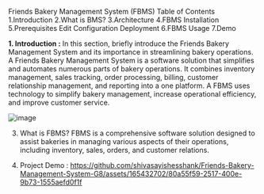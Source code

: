 Friends Bakery Management System (FBMS)
Table of Contents
1.Introduction
2.What is BMS?
3.Architecture
4.FBMS Installation
5.Prerequisites
  Edit Configuration
  Deployment
6.FBMS Usage
7.Demo

**1. Introduction :**
In this section, briefly introduce the Friends Bakery Management System and its importance in streamlining bakery operations.
A Friends Bakery Management System is a software solution that simplifies and automates numerous parts of bakery operations. It combines inventory management, sales tracking, order processing, billing, customer relationship management, and reporting into a one platform. A FBMS uses technology to simplify bakery management, increase operational efficiency, and improve customer service.

![image](https://github.com/shivasayishesshank/Friends-Bakery-Management-System-G8/assets/165432702/f1b8a4f9-8e7e-4501-a1d8-49c1e2151b35)


3. What is FBMS?
FBMS is a comprehensive software solution designed to assist bakeries in managing various aspects of their operations, including inventory, sales, orders, and customer relations.

7. Project Demo :
https://github.com/shivasayishesshank/Friends-Bakery-Management-System-G8/assets/165432702/80a55f59-2517-400e-9b73-1555aefd0f1f


